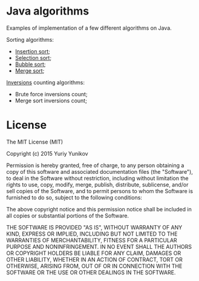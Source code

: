 # Java algorithms
Examples of implementation of a few different algorithms on Java.

Sorting algorithms:
- <a href="https://en.wikipedia.org/wiki/Insertion_sort">Insertion sort</a>;
- <a href="https://en.wikipedia.org/wiki/Selection_sort">Selection sort</a>;
- <a href="https://en.wikipedia.org/wiki/Bubble_sort">Bubble sort</a>;
- <a href="https://en.wikipedia.org/wiki/Merge_sort">Merge sort</a>;

<a href="https://en.wikipedia.org/wiki/Inversion_(discrete_mathematics)">Inversions</a> counting algorithms:
- Brute force inversions count;
- Merge sort inversions count;

License
=================
The MIT License (MIT)

   Copyright (c) 2015 Yuriy Yunikov

   Permission is hereby granted, free of charge, to any person obtaining a copy
   of this software and associated documentation files (the "Software"), to deal
   in the Software without restriction, including without limitation the rights
   to use, copy, modify, merge, publish, distribute, sublicense, and/or sell
   copies of the Software, and to permit persons to whom the Software is
   furnished to do so, subject to the following conditions:

   The above copyright notice and this permission notice shall be included in all
   copies or substantial portions of the Software.

   THE SOFTWARE IS PROVIDED "AS IS", WITHOUT WARRANTY OF ANY KIND, EXPRESS OR
   IMPLIED, INCLUDING BUT NOT LIMITED TO THE WARRANTIES OF MERCHANTABILITY,
   FITNESS FOR A PARTICULAR PURPOSE AND NONINFRINGEMENT. IN NO EVENT SHALL THE
   AUTHORS OR COPYRIGHT HOLDERS BE LIABLE FOR ANY CLAIM, DAMAGES OR OTHER
   LIABILITY, WHETHER IN AN ACTION OF CONTRACT, TORT OR OTHERWISE, ARISING FROM,
   OUT OF OR IN CONNECTION WITH THE SOFTWARE OR THE USE OR OTHER DEALINGS IN THE
   SOFTWARE.
